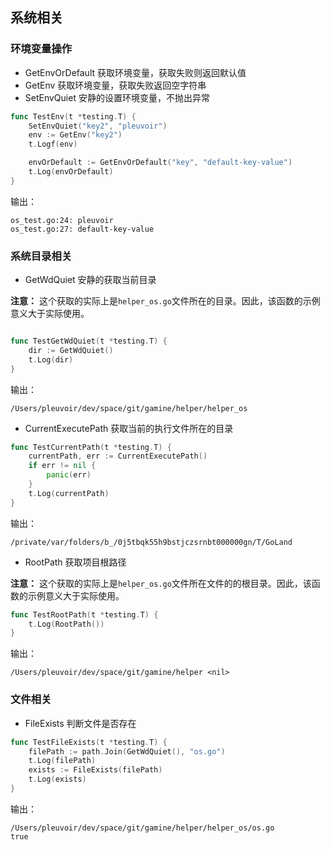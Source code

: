 

## 系统相关

### 环境变量操作

- GetEnvOrDefault 获取环境变量，获取失败则返回默认值
- GetEnv 获取环境变量，获取失败返回空字符串
- SetEnvQuiet 安静的设置环境变量，不抛出异常

```go
func TestEnv(t *testing.T) {
	SetEnvQuiet("key2", "pleuvoir")
	env := GetEnv("key2")
	t.Logf(env)

	envOrDefault := GetEnvOrDefault("key", "default-key-value")
	t.Log(envOrDefault)
}
```

输出：

```
os_test.go:24: pleuvoir
os_test.go:27: default-key-value
```


### 系统目录相关

- GetWdQuiet 安静的获取当前目录

**注意：**   这个获取的实际上是`helper_os.go`文件所在的目录。因此，该函数的示例意义大于实际使用。

```go

func TestGetWdQuiet(t *testing.T) {
	dir := GetWdQuiet()
	t.Log(dir)
}

```

输出：
```
/Users/pleuvoir/dev/space/git/gamine/helper/helper_os
```

- CurrentExecutePath 获取当前的执行文件所在的目录

```go
func TestCurrentPath(t *testing.T) {
	currentPath, err := CurrentExecutePath()
	if err != nil {
		panic(err)
	}
	t.Log(currentPath)
}
```

输出：
```
/private/var/folders/b_/0j5tbqk55h9bstjczsrnbt000000gn/T/GoLand
```


- RootPath 获取项目根路径

**注意：**   这个获取的实际上是`helper_os.go`文件所在文件的的根目录。因此，该函数的示例意义大于实际使用。


```go
func TestRootPath(t *testing.T) {
	t.Log(RootPath())
}
```


输出：
```
/Users/pleuvoir/dev/space/git/gamine/helper <nil>
```

### 文件相关

- FileExists 判断文件是否存在

```go
func TestFileExists(t *testing.T) {
	filePath := path.Join(GetWdQuiet(), "os.go")
	t.Log(filePath)
	exists := FileExists(filePath)
	t.Log(exists)
}
```

输出：
```
/Users/pleuvoir/dev/space/git/gamine/helper/helper_os/os.go
true
```
